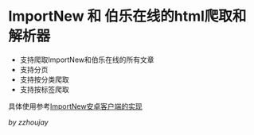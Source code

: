 # ImportNew 和 伯乐在线的html爬取和解析器

* 支持爬取ImportNew和伯乐在线的所有文章 
* 支持分页
* 支持按分类爬取
* 支持按标签爬取

具体使用参考[ImportNew安卓客户端的实现](https://github.com/zzhoujay/ImportNew)

_by zzhoujay_